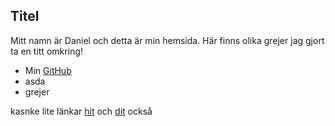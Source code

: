 ## Titel

Mitt namn är Daniel och detta är min hemsida. Här finns olika grejer jag gjort ta en titt omkring!

- Min [GitHub](https://github.com/gherghett)
- asda
- grejer

kasnke lite länkar [hit](https://google.com) och [dit](https://duckduckgo.com/) också